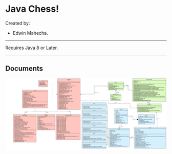 Java Chess!
===================

Created by:

 - Edwin Mahecha.

----------
Requires Java 8 or Later.

----------

Documents
-------------
![UML Final](https://raw.githubusercontent.com/edwmapa/JavaChess/master/UML/Deep%20Blue.png)
